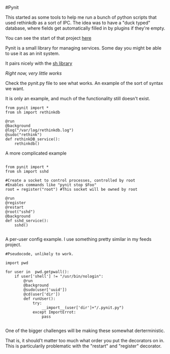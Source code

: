 #Pynit

This started as some tools to help me run a bunch of python scripts
that used rethinkdb as a sort of IPC. The idea was to have a "duck typed"
database, where fields get automatically filled in by plugins if they're empty.

You can see the start of that project [here](http://github.com/traverseda/feeds)

Pynit is a small library for managing services.
Some day you might be able to use it as an init system.

It pairs nicely with the [sh library](https://amoffat.github.io/sh/)

*Right now, very little works*

Check the pynit.py file to see what works.
An example of the sort of syntax we want. 

It is only an example, and much of the functionality still doesn't exist.


```
from pynit import *
from sh import rethinkdb

@run
@background
@log("/var/log/rethinkdb.log")
@sudo("rethink")
def rethinkDB_service():
    rethinkdb()

```

A more complicated example


```

from pynit import *
from sh import sshd

#Create a socket to control processes, controlled by root
#Enables commands like "pynit stop $Foo"
root = register("root") #This socket will be owned by root

@run
@register
@restart
@root("sshd")
@background
def sshd_service():
    sshd()


```

A per-user config example. I use something pretty similar in my feeds project.

```
#Pseudocode, unlikely to work.

import pwd

for user in  pwd.getpwall():
    if user['shell'] != "/usr/bin/nologin":
        @run
        @background
        @sudo(user['uuid'])
        @cd(user['dir'])
        def runUser():
            try:
                __import__(user['dir']+"/.pynit.py")
            except ImportErrot:
                pass


```

One of the bigger challenges will be making these somewhat derterministic.

That is, it should't matter too much what order you put the decorators on in.
This is particularily problematic with the "restart" and "register" decorator.

